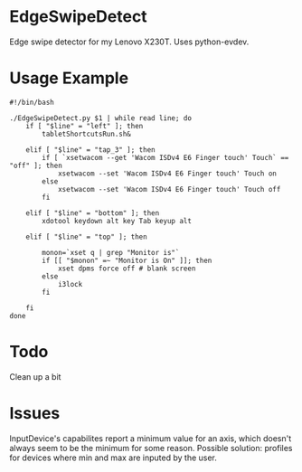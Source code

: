 EdgeSwipeDetect
===============

Edge swipe detector for my Lenovo X230T. Uses python-evdev.


Usage Example
=============

    #!/bin/bash

    ./EdgeSwipeDetect.py $1 | while read line; do
        if [ "$line" = "left" ]; then
            tabletShortcutsRun.sh&

        elif [ "$line" = "tap_3" ]; then
            if [ `xsetwacom --get 'Wacom ISDv4 E6 Finger touch' Touch` == "off" ]; then
                xsetwacom --set 'Wacom ISDv4 E6 Finger touch' Touch on
            else
                xsetwacom --set 'Wacom ISDv4 E6 Finger touch' Touch off
            fi

        elif [ "$line" = "bottom" ]; then
            xdotool keydown alt key Tab keyup alt

        elif [ "$line" = "top" ]; then

            monon=`xset q | grep "Monitor is"`
            if [[ "$monon" =~ "Monitor is On" ]]; then
                xset dpms force off # blank screen
            else
                i3lock
            fi

        fi
    done

Todo
====

Clean up a bit

Issues
======

InputDevice's capabilites report a minimum value for an axis, which
doesn't always seem to be the minimum for some reason.
Possible solution: profiles for devices where min and max are inputed
by the user.
